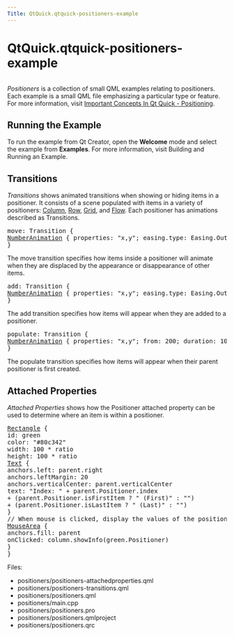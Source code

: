 ```yaml
---
Title: QtQuick.qtquick-positioners-example
---
```


# QtQuick.qtquick-positioners-example

<span class="subtitle"></span>
<!-- $$$positioners-description -->
<p class="centerAlign"><img src="https://developer.ubuntu.com/static/devportal_uploaded/638c709b-b3e0-4194-8550-9989383ad2df-../qtquick-positioners-example/images/qml-positioners-example.png" alt="" /></p><p><i>Positioners</i> is a collection of small QML examples relating to positioners. Each example is a small QML file emphasizing a particular type or feature. For more information, visit <a href="QtQuick.qtquick-positioning-topic.md">Important Concepts In Qt Quick - Positioning</a>.</p>
<h2 id="running-the-example">Running the Example</h2>
<p>To run the example from Qt Creator, open the <b>Welcome</b> mode and select the example from <b>Examples</b>. For more information, visit Building and Running an Example.</p>
<h2 id="transitions">Transitions</h2>
<p><i>Transitions</i> shows animated transitions when showing or hiding items in a positioner. It consists of a scene populated with items in a variety of positioners: <a href="QtQuick.qtquick-positioning-layouts.md#column">Column</a>, <a href="QtQuick.qtquick-positioning-layouts.md#row">Row</a>, <a href="QtQuick.qtquick-positioning-layouts.md#grid">Grid</a>, and <a href="QtQuick.qtquick-positioning-layouts.md#flow">Flow</a>. Each positioner has animations described as Transitions.</p>
<pre class="qml"><span class="name">move</span>: <span class="name">Transition</span> {
<span class="type"><a href="QtQuick.NumberAnimation.md">NumberAnimation</a></span> { <span class="name">properties</span>: <span class="string">&quot;x,y&quot;</span>; <span class="name">easing</span>.type: <span class="name">Easing</span>.<span class="name">OutBounce</span> }
}</pre>
<p>The move transition specifies how items inside a positioner will animate when they are displaced by the appearance or disappearance of other items.</p>
<pre class="qml"><span class="name">add</span>: <span class="name">Transition</span> {
<span class="type"><a href="QtQuick.NumberAnimation.md">NumberAnimation</a></span> { <span class="name">properties</span>: <span class="string">&quot;x,y&quot;</span>; <span class="name">easing</span>.type: <span class="name">Easing</span>.<span class="name">OutBounce</span> }
}</pre>
<p>The add transition specifies how items will appear when they are added to a positioner.</p>
<pre class="qml"><span class="name">populate</span>: <span class="name">Transition</span> {
<span class="type"><a href="QtQuick.NumberAnimation.md">NumberAnimation</a></span> { <span class="name">properties</span>: <span class="string">&quot;x,y&quot;</span>; <span class="name">from</span>: <span class="number">200</span>; <span class="name">duration</span>: <span class="number">100</span>; <span class="name">easing</span>.type: <span class="name">Easing</span>.<span class="name">OutBounce</span> }
}</pre>
<p>The populate transition specifies how items will appear when their parent positioner is first created.</p>
<h2 id="attached-properties">Attached Properties</h2>
<p><i>Attached Properties</i> shows how the Positioner attached property can be used to determine where an item is within a positioner.</p>
<pre class="qml"><span class="type"><a href="QtQuick.Rectangle.md">Rectangle</a></span> {
<span class="name">id</span>: <span class="name">green</span>
<span class="name">color</span>: <span class="string">&quot;#80c342&quot;</span>
<span class="name">width</span>: <span class="number">100</span> <span class="operator">*</span> <span class="name">ratio</span>
<span class="name">height</span>: <span class="number">100</span> <span class="operator">*</span> <span class="name">ratio</span>
<span class="type"><a href="QtQuick.Text.md">Text</a></span> {
<span class="name">anchors</span>.left: <span class="name">parent</span>.<span class="name">right</span>
<span class="name">anchors</span>.leftMargin: <span class="number">20</span>
<span class="name">anchors</span>.verticalCenter: <span class="name">parent</span>.<span class="name">verticalCenter</span>
<span class="name">text</span>: <span class="string">&quot;Index: &quot;</span> <span class="operator">+</span> <span class="name">parent</span>.<span class="name">Positioner</span>.<span class="name">index</span>
<span class="operator">+</span> (<span class="name">parent</span>.<span class="name">Positioner</span>.<span class="name">isFirstItem</span> ? <span class="string">&quot; (First)&quot;</span> : <span class="string">&quot;&quot;</span>)
<span class="operator">+</span> (<span class="name">parent</span>.<span class="name">Positioner</span>.<span class="name">isLastItem</span> ? <span class="string">&quot; (Last)&quot;</span> : <span class="string">&quot;&quot;</span>)
}
<span class="comment">// When mouse is clicked, display the values of the positioner</span>
<span class="type"><a href="QtQuick.MouseArea.md">MouseArea</a></span> {
<span class="name">anchors</span>.fill: <span class="name">parent</span>
<span class="name">onClicked</span>: <span class="name">column</span>.<span class="name">showInfo</span>(<span class="name">green</span>.<span class="name">Positioner</span>)
}
}</pre>
<p>Files:</p>
<ul>
<li>positioners/positioners-attachedproperties.qml</li>
<li>positioners/positioners-transitions.qml</li>
<li>positioners/positioners.qml</li>
<li>positioners/main.cpp</li>
<li>positioners/positioners.pro</li>
<li>positioners/positioners.qmlproject</li>
<li>positioners/positioners.qrc</li>
</ul>
<!-- @@@positioners -->
